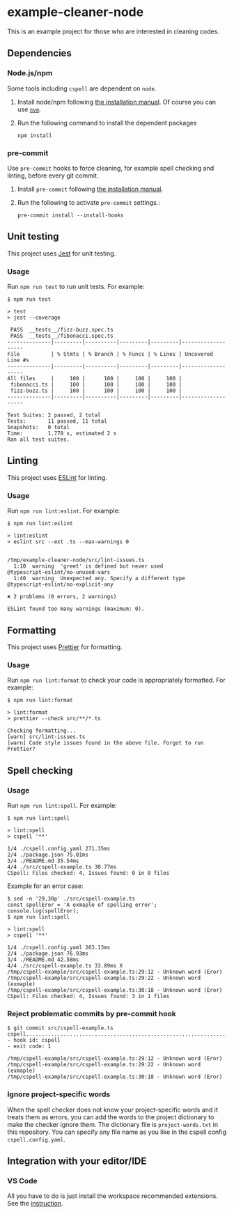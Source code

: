 # example-cleaner-node

This is an example project for those who are interested in cleaning codes.

## Dependencies

### Node.js/npm

Some tools including `cspell` are dependent on `node`.

1. Install node/npm following [the installation manual](https://nodejs.org/en/download/). Of course you can use [`nvm`](https://github.com/nvm-sh/nvm).
2. Run the following command to install the dependent packages

    ```console
    npm install
    ```

### pre-commit

Use `pre-commit` hooks to force cleaning, for example spell checking and linting, before every git commit.

1. Install `pre-commit` following [the installation manual](https://pre-commit.com/#installation).
2. Run the following to activate `pre-commit` settings.:

    ```console
    pre-commit install --install-hooks
    ```

## Unit testing

This project uses [Jest](https://jestjs.io/) for unit testing.

### Usage

Run `npm run test` to run unit tests. For example:

[//]: # "cspell:disable"

```console
$ npm run test

> test
> jest --coverage

 PASS  __tests__/fizz-buzz.spec.ts
 PASS  __tests__/fibonacci.spec.ts
--------------|---------|----------|---------|---------|-------------------
File          | % Stmts | % Branch | % Funcs | % Lines | Uncovered Line #s
--------------|---------|----------|---------|---------|-------------------
All files     |     100 |      100 |     100 |     100 |
 fibonacci.ts |     100 |      100 |     100 |     100 |
 fizz-buzz.ts |     100 |      100 |     100 |     100 |
--------------|---------|----------|---------|---------|-------------------

Test Suites: 2 passed, 2 total
Tests:       11 passed, 11 total
Snapshots:   0 total
Time:        1.778 s, estimated 2 s
Ran all test suites.
```

[//]: # "cspell:enable"

## Linting

This project uses [ESLint](https://eslint.org/) for linting.

### Usage

Run `npm run lint:eslint`. For example:

```console
$ npm run lint:eslint

> lint:eslint
> eslint src --ext .ts --max-warnings 0


/tmp/example-cleaner-node/src/lint-issues.ts
  1:10  warning  'greet' is defined but never used         @typescript-eslint/no-unused-vars
  1:40  warning  Unexpected any. Specify a different type  @typescript-eslint/no-explicit-any

✖ 2 problems (0 errors, 2 warnings)

ESLint found too many warnings (maximum: 0).
```

## Formatting

This project uses [Prettier](https://prettier.io/) for formatting.

### Usage

Run `npm run lint:format` to check your code is appropriately formatted. For example:

```console
$ npm run lint:format

> lint:format
> prettier --check src/**/*.ts

Checking formatting...
[warn] src/lint-issues.ts
[warn] Code style issues found in the above file. Forgot to run Prettier?
```

## Spell checking

### Usage

Run `npm run lint:spell`. For example:

```console
$ npm run lint:spell

> lint:spell
> cspell '**'

1/4 ./cspell.config.yaml 271.35ms
2/4 ./package.json 75.01ms
3/4 ./README.md 35.54ms
4/4 ./src/cspell-example.ts 30.77ms
CSpell: Files checked: 4, Issues found: 0 in 0 files
```

Example for an error case:

[//]: # "cspell:disable"

```console
$ sed -n '29,30p' ./src/cspell-example.ts 
const spellEror = 'A exmaple of spelling error';
console.log(spellEror);
$ npm run lint:spell

> lint:spell
> cspell '**'

1/4 ./cspell.config.yaml 263.13ms
2/4 ./package.json 76.93ms
3/4 ./README.md 42.58ms
4/4 ./src/cspell-example.ts 33.89ms X
/tmp/cspell-example/src/cspell-example.ts:29:12 - Unknown word (Eror)
/tmp/cspell-example/src/cspell-example.ts:29:22 - Unknown word (exmaple)
/tmp/cspell-example/src/cspell-example.ts:30:18 - Unknown word (Eror)
CSpell: Files checked: 4, Issues found: 3 in 1 files
```

[//]: # "cspell:enable"

### Reject problematic commits by pre-commit hook

[//]: # "cspell:disable"

```console
$ git commit src/cspell-example.ts
cspell...................................................................Failed
- hook id: cspell
- exit code: 1

/tmp/cspell-example/src/cspell-example.ts:29:12 - Unknown word (Eror)
/tmp/cspell-example/src/cspell-example.ts:29:22 - Unknown word (exmaple)
/tmp/cspell-example/src/cspell-example.ts:30:18 - Unknown word (Eror)
```

[//]: # "cspell:enable"

### Ignore project-specific words

When the spell checker does not know your project-specific words and it treats them as errors, you can add the words to the project dictionary to make the checker ignore them. The dictionary file is `project-words.txt` in this repository. You can specify any file name as you like in the cspell config `cspell.config.yaml`.

## Integration with your editor/IDE

### VS Code

All you have to do is just install the workspace recommended extensions. See the [instruction](https://code.visualstudio.com/docs/editor/extension-marketplace#_workspace-recommended-extensions).
